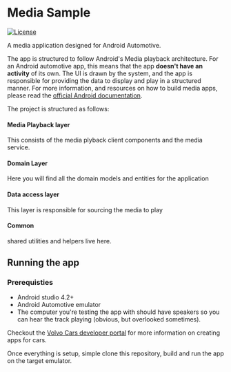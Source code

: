 # Media Sample
[![License](https://img.shields.io/badge/License-Apache%202.0-blue.svg)](https://github.com/volvo-cars/automotive-media-sample/blob/main/LICENSE.md)

A media application designed for Android Automotive.

The app is structured to follow Android's Media playback architecture. For an Android automotive app, this means that the app **doesn't have an activity** of its own. The UI is drawn by the system, and the app is responsible for providing the data to display and play in a structured manner. For more information, and resources on how to build media apps, please read the [official Android documentation](https://developer.android.com/guide/topics/media-apps/media-apps-overview).

The project is structured as follows:

#### Media Playback layer
This consists of the media plyback client components and the media service.

#### Domain Layer

Here you will find all the domain models and entities for the application

#### Data access layer
This layer is responsible for sourcing the media to play

#### Common
shared utilities and helpers live here. 

## Running the app
### Prerequisties
* Android studio 4.2+
* Android Automotive emulator
* The computer you're testing the app with should have speakers so you can hear the track playing (obvious, but overlooked sometimes).

Checkout the [Volvo Cars developer portal](https://developer.android.com/guide/topics/media-apps/media-apps-overview) for more information on creating apps for cars.

Once everything is setup, simple clone this repository, build and run the app on the target emulator.

